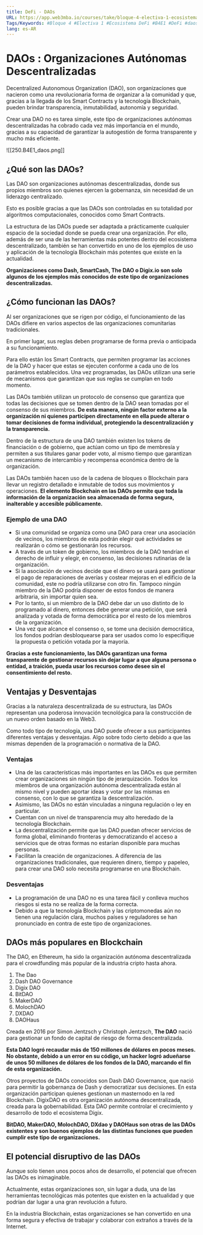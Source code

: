 ```yaml
---
title: DeFi - DAOs
URL: https://app.web3mba.io/courses/take/bloque-4-electiva-1-ecosistema-defi/texts/38863551-03-defi-daos
Tags/Keywords: #Bloque 4 #Electiva 1 #Ecosistema DeFi #B4E1 #DeFi #daos #dao
lang: es-AR
---
```

# DAOs : Organizaciones Autónomas Descentralizadas
Decentralized Autonomous Organization (DAO), son organizaciones que nacieron como una revolucionaria forma de organizar a la comunidad y que, gracias a la llegada de los Smart Contracts y la tecnología Blockchain, pueden brindar transparencia, inmutabilidad, autonomía y seguridad.

Crear una DAO no es tarea simple, este tipo de organizaciones autónomas descentralizadas ha cobrado cada vez más importancia en el mundo, gracias a su capacidad de garantizar la autogestión de forma transparente y mucho más eficiente.

![[250.B4E1_daos.png]]

## ¿Qué son las DAOs?
Las DAO son organizaciones autónomas descentralizadas, donde sus propios miembros son quienes ejercen la gobernanza, sin necesidad de un liderazgo centralizado.

Esto es posible gracias a que las DAOs son controladas en su totalidad por algoritmos computacionales, conocidos como Smart Contracts.

La estructura de las DAOs puede ser adaptada a prácticamente cualquier espacio de la sociedad donde se pueda crear una organización. Por ello, además de ser una de las herramientas más potentes dentro del ecosistema descentralizado, también se han convertido en uno de los ejemplos de uso y aplicación de la tecnología Blockchain más potentes que existe en la actualidad.

**Organizaciones como Dash, SmartCash, The DAO o Digix.io son solo algunos de los ejemplos más conocidos de este tipo de organizaciones descentralizadas.**

## ¿Cómo funcionan las DAOs?
Al ser organizaciones que se rigen por código, el funcionamiento de las DAOs difiere en varios aspectos de las organizaciones comunitarias tradicionales.

En primer lugar, sus reglas deben programarse de forma previa o anticipada a su funcionamiento. 

Para ello están los Smart Contracts, que permiten programar las acciones de la DAO y hacer que estas se ejecuten conforme a cada uno de los parámetros establecidos. Una vez programadas, las DAOs utilizan una serie de mecanismos que garantizan que sus reglas se cumplan en todo momento.  
  
Las DAOs también utilizan un protocolo de consenso que garantiza que todas las decisiones que se tomen dentro de la DAO sean tomadas por el consenso de sus miembros. **De esta manera, ningún factor externo a la organización ni quienes participen directamente en ella puede alterar o tomar decisiones de forma individual, protegiendo la descentralización y la transparencia.**  
  
Dentro de la estructura de una DAO también existen los tokens de financiación o de gobierno, que actúan como un tipo de membresía y permiten a sus titulares ganar poder voto, al mismo tiempo que garantizan un mecanismo de intercambio y recompensa económica dentro de la organización.  
  
Las DAOs también hacen uso de la cadena de bloques o Blockchain para llevar un registro detallado e inmutable de todos sus movimientos y operaciones. **El elemento Blockchain en las DAOs permite que toda la información de la organización sea almacenada de forma segura, inalterable y accesible públicamente.**

### Ejemplo de una DAO
- Si una comunidad se organiza como una DAO para crear una asociación de vecinos, los miembros de esta podrán elegir qué actividades se realizarán o cómo se gestionarán los recursos.
- A través de un token de gobierno, los miembros de la DAO tendrían el derecho de influir y elegir, en consenso, las decisiones rutinarias de la organización.
- Si la asociación de vecinos decide que el dinero se usará para gestionar el pago de reparaciones de averías y costear mejoras en el edificio de la comunidad, este no podría utilizarse con otro fin. Tampoco ningún miembro de la DAO podría disponer de estos fondos de manera arbitraria, sin importar quien sea.
- Por lo tanto, si un miembro de la DAO debe dar un uso distinto de lo programado al dinero, entonces debe generar una petición, que será analizada y votada de forma democrática por el resto de los miembros de la organización. 
- Una vez que alcance el consenso o, se tome una decisión democrática, los fondos podrían desbloquearse para ser usados como lo especifique la propuesta o petición votada por la mayoría.

**Gracias a este funcionamiento, las DAOs garantizan una forma transparente de gestionar recursos sin dejar lugar a que alguna persona o entidad, a traición, pueda usar los recursos como desee sin el consentimiento del resto.**

## Ventajas y Desventajas
Gracias a la naturaleza descentralizada de su estructura, las DAOs representan una poderosa innovación tecnológica para la construcción de un nuevo orden basado en la Web3.

Como todo tipo de tecnología, una DAO puede ofrecer a sus participantes diferentes ventajas y desventajas. Algo sobre todo cierto debido a que las mismas dependen de la programación o normativa de la DAO.

### Ventajas
- Una de las características más importantes en las DAOs es que permiten crear organizaciones sin ningún tipo de jerarquización. Todos los miembros de una organización autónoma descentralizada están al mismo nivel y pueden aportar ideas y votar por las mismas en consenso, con lo que se garantiza la descentralización.
- Asimismo, las DAOs no están vinculadas a ninguna regulación o ley en particular.
- Cuentan con un nivel de transparencia muy alto heredado de la tecnología Blockchain.
- La descentralización permite que las DAO puedan ofrecer servicios de forma global, eliminando fronteras y democratizando el acceso a servicios que de otras formas no estarían disponible para muchas personas.
- Facilitan la creación de organizaciones. A diferencia de las organizaciones tradicionales, que requieren dinero, tiempo y papeleo, para crear una DAO solo necesita programarse en una Blockchain.

### Desventajas
- La programación de una DAO no es una tarea fácil y conlleva muchos riesgos si esta no se realiza de la forma correcta.
- Debido a que la tecnología Blockchain y las criptomonedas aún no tienen una regulación clara, muchos países y reguladores se han pronunciado en contra de este tipo de organizaciones.

## DAOs más populares en Blockchain
The DAO, en Ethereum, ha sido la organización autónoma descentralizada para el crowdfunding más popular de la industria cripto hasta ahora.

1. The Dao
2. Dash DAO Governance
3. Digix DAO
4. BitDAO
5. MakerDAO
6. MolochDAO
7. DXDAO
8. DAOHaus

Creada en 2016 por Simon Jentzsch y Christoph Jentzsch, **The DAO** nació para gestionar un fondo de capital de riesgo de forma descentralizada. 

**Esta DAO logró recaudar más de 150 millones de dólares en pocos meses. No obstante, debido a un error en su código, un hacker logró adueñarse de unos 50 millones de dólares de los fondos de la DAO, marcando el fin de esta organización.**

Otros proyectos de DAOs conocidos son Dash DAO Governance, que nació para permitir la gobernanza de Dash y democratizar sus decisiones. En esta organización participan quienes gestionan un masternodo en la red Blockchain. DigixDAO es otra organización autónoma descentralizada, creada para la gobernabilidad. Esta DAO permite controlar el crecimiento y desarrollo de todo el ecosistema Digix.  
  
**BitDAO, MakerDAO, MolochDAO, DXdao y DAOHaus son otras de las DAOs existentes y son buenos ejemplos de las distintas funciones que pueden cumplir este tipo de organizaciones.**

## El potencial disruptivo de las DAOs
Aunque solo tienen unos pocos años de desarrollo, el potencial que ofrecen las DAOs es inimaginable. 

Actualmente, estas organizaciones son, sin lugar a duda, una de las herramientas tecnológicas más potentes que existen en la actualidad y que podrían dar lugar a una gran revolución a futuro.

En la industria Blockchain, estas organizaciones se han convertido en una forma segura y efectiva de trabajar y colaborar con extraños a través de la Internet.